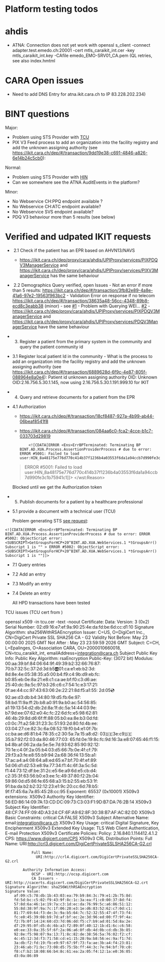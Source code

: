 Platform testing todos
============

ahdis
=====

- ATNA: Connection does not yet work with openssl s_client -connect adapter.test.emedo.ch:20001 -cert mtls_caraikit_int.cer -key mtls_caraikit_int.key -CAfile emedo_EMO-SRV01_CA.pem (QL retries, see also index.hmtml


CARA Open issues
================

- Need to add DNS Entry for atna.ikit.cara.ch to IP 83.228.202.234)

BINT questions
==============


Major:
- Problem using STS Provider with [TCU](https://ikit.cara.ch/dep/#/transaction/18cf8487-927a-4b99-ab44-06beaf8541f8)
- PIX V3 Feed process to add an organization into the facility registry and add the unknown assigning authority (see https://ikit.cara.ch/dep/#/transaction/9dd19e38-c691-4846-a826-6e14b24c5cb0):

Normal:
- Problem using STS Provider with [HIN](https://ikit.cara.ch/dep/#/transaction/18cf8487-927a-4b99-ab44-06beaf8541f8)
- Can we somewhere see the ATNA AuditEvents in the platform?

Minor:
- No Webservice CH:PPQ endpoint available ?
- No Webservice CH:ATC endpoint available? 
- No Webservice SVS endpoint available? 
- PDQ V3 behaviour more than 5 results (see below)

Verified and udpated IKIT requests
==================================

-  2.1 Check if the patient has an EPR based on AHVN13/NAVS
   
   - https://ikit.cara.ch/dep/proxy/cara/ahdis/UPIProxy/services/PIXPDQV3ManagerService and https://ikit.cara.ch/dep/proxy/cara/ahdis/UPIProxy/services/PIXV3ManagerService has the same behaviour

-  2.2 Demographics Query verified, open Issues
       - Not an error if more than 5 results: https://ikit.cara.ch/dep/#/transaction/3fb82e89-4a8e-41a6-97e2-19563f963bc2
       - Validation Error on response if no telecom https://ikit.cara.ch/dep/#/transaction/38635a48-56cc-4348-89b8-ecd8c3eabb38 (minor)
       - see [#1](https://github.com/CARA-ch/ikit-docs/issues/1)
       - Problem with Querying WEI... [#2](https://github.com/CARA-ch/ikit-docs/issues/2)
       - https://ikit.cara.ch/dep/proxy/cara/ahdis/UPIProxy/services/PIXPDQV3ManagerService and https://ikit.cara.ch/dep/proxy/cara/ahdis/UPIProxy/services/PDQV3ManagerService have the same behaviour

- 3. Register a patient from the primary system in the community and query the patient community id

- 3.1 Register local patient Id in the community
      - What is the process to add an organization into the facility registry and add the unknown assigning authority (see https://ikit.cara.ch/dep/#/transaction/6889628d-6f9c-4e87-805f-088964e8a0e4):
         Patient id unknown assigning authority OID: Unknown OID:2.16.756.5.30.1.145, now using 2.16.756.5.30.1.191.999.10 for IKIT

- 4. Query and retrieve documents for a patient from the EPR

- 4.1 Authorization
  - https://ikit.cara.ch/dep/#/transaction/18cf8487-927a-4b99-ab44-06beaf8541f8
  - https://ikit.cara.ch/dep/#/transaction/084aa6c0-fca2-4cce-b1c7-033703d29819

            <![CDATA[ERROR <Ens>ErrBPTerminated: Terminating BP BINT.AD.XUA.Process.AssertionProviderProcess # due to error: ERROR #5001: Failed to load user:HIN_8a48175e776d770c414b37f1236b4a03553f6da1a94ccb7d990fe3c1b75941c1
  > ERROR #5001: Failed to load user:HIN_8a48175e776d770c414b37f1236b4a03553f6da1a94ccb7d990fe3c1b75941c1]]>
          </wst:Reason>

  Blocked until we get the Authorization token


- 5. Publish documents for a patient by a healthcare professional

- 5.1 provide a document with a technical user (TCU)

    Problem generating STS [see request](https://ikit.cara.ch/dep/#/transaction/6889628d-6f9c-4e87-805f-088964e8a0e4):

```
<![CDATA[ERROR <Ens>ErrBPTerminated: Terminating BP BINT.AD.XUA.Process.AssertionProviderProcess # due to error: ERROR #5002: ObjectScript error: <SUBSCRIPT>GetGroupsForHCP+20^BINT.AD.XUA.WebServices.1 *tGroupsArr() Subscript 1 is "" > ERROR #5002: ObjectScript error: <SUBSCRIPT>GetGroupsForHCP+20^BINT.AD.XUA.WebServices.1 *tGroupsArr() Subscript 1 is ""]]>
```

- 7.1 Query entries
- 7.2 Add an entry
- 7.3 Modify an entry
- 7.4 Delete an entry

  All HPD transactions have been tested




TCU issues (TCU cert from )

openssl x509 -in tcu.cer -text -noout
Certificate:
    Data:
        Version: 3 (0x2)
        Serial Number:
            02:d9:16:e7:ef:9a:90:25:4e:da:fd:be:6d:cc:d1:10
        Signature Algorithm: sha256WithRSAEncryption
        Issuer: C=US, O=DigiCert Inc., CN=DigiCert Private SSL SHA256 CA - G2
        Validity
            Not Before: May 23 00:00:00 2025 GMT
            Not After : May 23 23:59:59 2026 GMT
        Subject: C=CH, L=Epalinges, O=Association CARA, OU=2000010660018, CN=tcu_caraikit_int, emailAddress=integration@cara.ch
        Subject Public Key Info:
            Public Key Algorithm: rsaEncryption
                Public-Key: (3072 bit)
                Modulus:
                    00:aa:39:bf:84:06:64:9f:49:39:b2:32:66:76:87:
                    70:b7:32:5c:37:2d:3d:b5:ab:01:ca:e1:eb:b2:3d:
                    8d:8e:4e:05:38:35:a5:00:b4:f9:c4:9b:d9:eb:fc:
                    b0:85:eb:0e:8a:21:e8:c1:ca:ae:bf:f0:c3:d6:ae:
                    25:40:dc:9a:5c:97:b3:26:c6:c7:54:1c:e3:17:21:
                    0f:ae:44:cc:97:43:63:06:2e:22:21:8d:f5:a1:55:
                    2d:05:cd:92:ae:d3:db:b4:34:80:19:d5:fb:6e:97:
                    58:bd:11:9a:ff:2b:b8:a0:91:9a:b0:ac:54:56:85:
                    a1:19:13:54:d2:db:2d:8a:1f:dc:5a:14:44:03:9e:
                    b7:9d:ee:07:62:e0:4c:fc:22:6d:fc:e5:98:62:81:
                    46:4b:29:8d:d6:6f:ff:88:05:b0:ea:8e:b3:0d:fd:
                    c0:0c:7f:a2:58:31:23:3c:51:93:2d:80:fd:4b:ee:
                    03:04:27:ce:82:3c:6a:08:52:19:f0:b4:e1:0f:7b:
                    cc:ba:ae:d6:81:b4:78:35:c2:30:5a:7a:15:a8:d2:
                    03:de:3e:c9:de:35:b7:92:f2:03:da:80:46:77:03:
                    65:fd:0e:19:8c:fc:9d:16:3a:e8:07:65:46:f1:15:
                    b4:8b:af:06:2a:da:5e:5e:7d:93:62:85:90:92:12:
                    70:1e:c4:0f:2a:05:b4:03:d5:66:7b:0e:4f:cf:79:
                    29:f3:a3:fe:e8:55:b9:94:2a:68:36:f4:13:5b:a1:
                    17:ac:a4:a4:08:64:a8:ed:65:e7:bf:70:4f:ef:89:
                    5d:06:d1:d2:53:e8:9a:77:34:f1:4c:6f:3a:5c:5d:
                    f1:44:73:12:df:be:31:2c:e5:6e:a9:6d:e5:cb:d4:
                    c2:35:3f:63:56:b0:e3:ee:1c:49:37:80:f2:2b:04:
                    59:86:0d:d5:86:fe:65:68:a3:15:b2:55:eb:53:1f:
                    91:ba:da:b2:b2:32:12:23:e1:9c:20:cc:6d:78:b5:
                    9f:f7:45:6a:7a:85:45:28:cc:95
                Exponent: 65537 (0x10001)
        X509v3 extensions:
            X509v3 Authority Key Identifier:
                56:ED:86:14:09:7A:13:CD:DC:09:73:C3:03:F1:9D:B7:DA:76:2B:14
            X509v3 Subject Key Identifier:
                48:CF:74:FF:09:4D:A3:24:CF:6F:A9:62:8F:30:38:B7:AF:AC:82:DD
            X509v3 Basic Constraints: critical
                CA:FALSE
            X509v3 Subject Alternative Name:
                email:integration@cara.ch
            X509v3 Key Usage: critical
                Digital Signature, Key Encipherment
            X509v3 Extended Key Usage:
                TLS Web Client Authentication, E-mail Protection
            X509v3 Certificate Policies:
                Policy: 2.16.840.1.114412.4.1.2
                  CPS: https://www.digicert.com/CPS
            X509v3 CRL Distribution Points:
                Full Name:
                  URI:http://crl3.digicert.com/DigiCertPrivateSSLSHA256CA-G2.crl

                Full Name:
                  URI:http://crl4.digicert.com/DigiCertPrivateSSLSHA256CA-G2.crl

            Authority Information Access:
                OCSP - URI:http://ocsp.digicert.com
                CA Issuers - URI:http://cacerts.digicert.com/DigiCertPrivateSSLSHA256CA-G2.crt
    Signature Algorithm: sha256WithRSAEncryption
    Signature Value:
        af:09:c5:78:db:1b:43:03:ea:79:b9:84:3c:79:e1:2b:75:8d:
        fd:5d:bc:c5:02:f9:43:9f:8c:1c:3a:ea:f1:c0:00:37:8d:f4:
        57:8d:6a:46:1e:19:7a:c3:1d:ec:da:76:99:5c:a6:86:51:12:
        55:8d:38:9f:9a:7c:1f:06:28:e3:1e:d6:83:52:62:c7:0d:c1:
        81:77:69:64:f3:de:3c:9a:b5:64:7c:52:32:55:47:4f:73:f4:
        fc:e0:45:39:08:b9:7d:af:bf:ec:2e:3d:96:ed:00:f7:9f:4a:
        f2:7b:0f:14:24:60:d3:7d:06:dd:f5:c7:b9:ad:01:5d:8a:2e:
        d7:29:95:0f:d5:dc:6b:a3:f2:89:0f:40:12:1b:d1:6c:c6:58:
        e0:ee:33:0a:35:5f:6f:2a:06:a6:0f:db:4d:0b:cd:db:3b:85:
        92:8e:f5:98:07:9a:13:71:8c:82:de:38:56:5a:76:02:f2:cf:
        4c:45:12:3d:f3:71:58:cd:e1:15:28:9a:b8:56:ec:9a:f1:7d:
        3a:db:f2:fd:19:fb:e9:97:67:9f:73:fa:ae:3b:a4:f4:23:81:
        23:46:ab:71:bc:73:08:d5:75:5b:ff:44:3c:7e:94:bf:70:c0:
        f8:cf:b2:18:08:66:b4:8c:61:ea:2a:05:f4:12:1a:e0:36:05:
        d3:0a:86:89